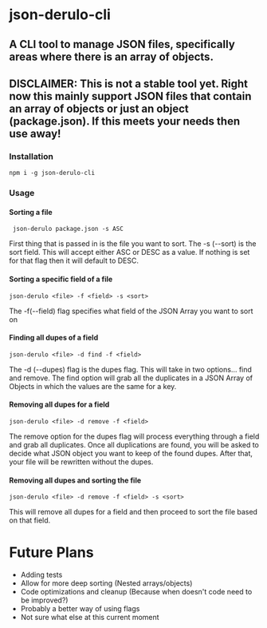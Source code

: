 # json-derulo-cli

## A CLI tool to manage JSON files, specifically areas where there is an array of objects.

## DISCLAIMER: This is not a stable tool yet. Right now this mainly support JSON files that contain an array of objects or just an object (package.json). If this meets your needs then use away!

### Installation
` npm i -g json-derulo-cli `

### Usage

#### Sorting a file 
` json-derulo package.json -s ASC`

First thing that is passed in is the file you want to sort. The -s (--sort) is the sort field.
This will accept either ASC or DESC as a value. If nothing is set for that flag then it will default to DESC.


#### Sorting a specific field of a file

` json-derulo <file> -f <field> -s <sort> `

The -f(--field) flag specifies what field of the JSON Array you want to sort on

#### Finding all dupes of a field

`json-derulo <file> -d find -f <field>`

The -d (--dupes) flag is the dupes flag. This will take in two options... find and remove. The find option 
will grab all the duplicates in a JSON Array of Objects in which the values are the same for a key.

#### Removing all dupes for a field

` json-derulo <file> -d remove -f <field> `

The remove option for the dupes flag will process everything through a field and grab all duplicates. Once
all duplications are found, you will be asked to decide what JSON object you want to keep of the found dupes.
After that, your file will be rewritten without the dupes.

#### Removing all dupes and sorting the file

` json-derulo <file> -d remove -f <field> -s <sort> `

This will remove all dupes for a field and then proceed to sort the file based on that field. 

# Future Plans

* Adding tests
* Allow for more deep sorting (Nested arrays/objects)
* Code optimizations and cleanup (Because when doesn't code need to be improved?)
* Probably a better way of using flags
* Not sure what else at this current moment